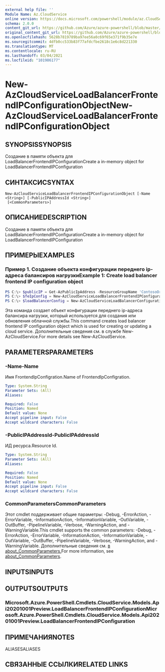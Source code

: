 ```yaml
---
external help file: ''
Module Name: Az.CloudService
online version: https://docs.microsoft.com/powershell/module/az.CloudService/new-AzCloudServiceLoadBalancerFrontendIPConfigurationObject
schema: 2.0.0
content_git_url: https://github.com/Azure/azure-powershell/blob/master/src/CloudService/help/New-AzCloudServiceLoadBalancerFrontendIPConfigurationObject.md
original_content_git_url: https://github.com/Azure/azure-powershell/blob/master/src/CloudService/help/New-AzCloudServiceLoadBalancerFrontendIPConfigurationObject.md
ms.openlocfilehash: 5628b7819789ba97ee56a0c69f65e371f9b35e7e
ms.sourcegitcommit: 4dfb0cc533b83f77afdcfbe2618c1e6c8d221330
ms.translationtype: MT
ms.contentlocale: ru-RU
ms.lasthandoff: 03/04/2021
ms.locfileid: "101986177"
---
```

# <span data-ttu-id="3ac46-101">New-AzCloudServiceLoadBalancerFrontendIPConfigurationObject</span><span class="sxs-lookup"><span data-stu-id="3ac46-101">New-AzCloudServiceLoadBalancerFrontendIPConfigurationObject</span></span>

## <span data-ttu-id="3ac46-102">SYNOPSIS</span><span class="sxs-lookup"><span data-stu-id="3ac46-102">SYNOPSIS</span></span>
<span data-ttu-id="3ac46-103">Создание в памяти объекта для LoadBalancerFrontendIPConfiguration</span><span class="sxs-lookup"><span data-stu-id="3ac46-103">Create a in-memory object for LoadBalancerFrontendIPConfiguration</span></span>

## <span data-ttu-id="3ac46-104">СИНТАКСИС</span><span class="sxs-lookup"><span data-stu-id="3ac46-104">SYNTAX</span></span>

```
New-AzCloudServiceLoadBalancerFrontendIPConfigurationObject [-Name <String>] [-PublicIPAddressId <String>]
 [<CommonParameters>]
```

## <span data-ttu-id="3ac46-105">ОПИСАНИЕ</span><span class="sxs-lookup"><span data-stu-id="3ac46-105">DESCRIPTION</span></span>
<span data-ttu-id="3ac46-106">Создание в памяти объекта для LoadBalancerFrontendIPConfiguration</span><span class="sxs-lookup"><span data-stu-id="3ac46-106">Create a in-memory object for LoadBalancerFrontendIPConfiguration</span></span>

## <span data-ttu-id="3ac46-107">ПРИМЕРЫ</span><span class="sxs-lookup"><span data-stu-id="3ac46-107">EXAMPLES</span></span>

### <span data-ttu-id="3ac46-108">Пример 1. Создание объекта конфигурации переднего ip-адреса балансиров нагрузки</span><span class="sxs-lookup"><span data-stu-id="3ac46-108">Example 1: Create load balancer frontend IP configuration object</span></span>
```powershell
PS C:\> $publicIP = Get-AzPublicIpAddress -ResourceGroupName 'ContosoOrg' -Name 'ContosoPublicIP'
PS C:\> $feIpConfig = New-AzCloudServiceLoadBalancerFrontendIPConfigurationObject -Name 'ContosoFe' -PublicIPAddressId $publicIp.Id
PS C:\> $loadBalancerConfig = New-AzCloudServiceLoadBalancerConfigurationObject -Name 'ContosoLB' -FrontendIPConfiguration $feIpConfig
```

<span data-ttu-id="3ac46-109">Эта команда создает объект конфигурации переднего ip-адреса балансира нагрузки, который используется для создания или обновления облачной службы.</span><span class="sxs-lookup"><span data-stu-id="3ac46-109">This command creates load balancer frontend IP configuration object which is used for creating or updating a cloud service.</span></span>
<span data-ttu-id="3ac46-110">Дополнительные сведения см. в службе New-AzCloudService.</span><span class="sxs-lookup"><span data-stu-id="3ac46-110">For more details see New-AzCloudService.</span></span>

## <span data-ttu-id="3ac46-111">PARAMETERS</span><span class="sxs-lookup"><span data-stu-id="3ac46-111">PARAMETERS</span></span>

### <span data-ttu-id="3ac46-112">-Name</span><span class="sxs-lookup"><span data-stu-id="3ac46-112">-Name</span></span>
<span data-ttu-id="3ac46-113">Имя FrontendIpConfigration.</span><span class="sxs-lookup"><span data-stu-id="3ac46-113">Name of FrontendIpConfigration.</span></span>

```yaml
Type: System.String
Parameter Sets: (All)
Aliases:

Required: False
Position: Named
Default value: None
Accept pipeline input: False
Accept wildcard characters: False
```

### <span data-ttu-id="3ac46-114">-PublicIPAddressId</span><span class="sxs-lookup"><span data-stu-id="3ac46-114">-PublicIPAddressId</span></span>
<span data-ttu-id="3ac46-115">ИД ресурса.</span><span class="sxs-lookup"><span data-stu-id="3ac46-115">Resource Id.</span></span>

```yaml
Type: System.String
Parameter Sets: (All)
Aliases:

Required: False
Position: Named
Default value: None
Accept pipeline input: False
Accept wildcard characters: False
```

### <span data-ttu-id="3ac46-116">CommonParameters</span><span class="sxs-lookup"><span data-stu-id="3ac46-116">CommonParameters</span></span>
<span data-ttu-id="3ac46-117">Этот cmdlet поддерживает общие параметры: -Debug, -ErrorAction, -ErrorVariable, -InformationAction, -InformationVariable, -OutVariable, -OutBuffer, -PipelineVariable, -Verbose, -WarningAction, and -WarningVariable.</span><span class="sxs-lookup"><span data-stu-id="3ac46-117">This cmdlet supports the common parameters: -Debug, -ErrorAction, -ErrorVariable, -InformationAction, -InformationVariable, -OutVariable, -OutBuffer, -PipelineVariable, -Verbose, -WarningAction, and -WarningVariable.</span></span> <span data-ttu-id="3ac46-118">Дополнительные сведения см. [в about_CommonParameters.](http://go.microsoft.com/fwlink/?LinkID=113216)</span><span class="sxs-lookup"><span data-stu-id="3ac46-118">For more information, see [about_CommonParameters](http://go.microsoft.com/fwlink/?LinkID=113216).</span></span>

## <span data-ttu-id="3ac46-119">INPUTS</span><span class="sxs-lookup"><span data-stu-id="3ac46-119">INPUTS</span></span>

## <span data-ttu-id="3ac46-120">OUTPUTS</span><span class="sxs-lookup"><span data-stu-id="3ac46-120">OUTPUTS</span></span>

### <span data-ttu-id="3ac46-121">Microsoft.Azure.PowerShell.Cmdlets.CloudService.Models.Api20201001Preview.LoadBalancerFrontendIPConfiguration</span><span class="sxs-lookup"><span data-stu-id="3ac46-121">Microsoft.Azure.PowerShell.Cmdlets.CloudService.Models.Api20201001Preview.LoadBalancerFrontendIPConfiguration</span></span>

## <span data-ttu-id="3ac46-122">ПРИМЕЧАНИЯ</span><span class="sxs-lookup"><span data-stu-id="3ac46-122">NOTES</span></span>

<span data-ttu-id="3ac46-123">ALIASES</span><span class="sxs-lookup"><span data-stu-id="3ac46-123">ALIASES</span></span>

## <span data-ttu-id="3ac46-124">СВЯЗАННЫЕ ССЫЛКИ</span><span class="sxs-lookup"><span data-stu-id="3ac46-124">RELATED LINKS</span></span>

